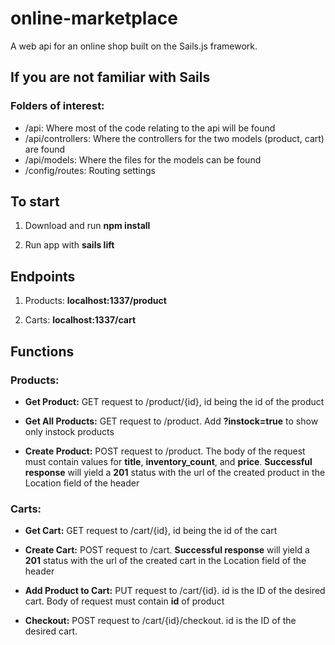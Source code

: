 # online-marketplace
A web api for an online shop built on the Sails.js framework.


## If you are not familiar with Sails
### Folders of interest:
- /api: Where most of the code relating to the api will be found
- /api/controllers: Where the controllers for the two models (product, cart) are found
- /api/models: Where the files for the models can be found
- /config/routes: Routing settings
  


## To start

1. Download and run __npm install__

2. Run app with __sails lift__

## Endpoints

1. Products: __localhost:1337/product__

2. Carts: __localhost:1337/cart__

## Functions

### Products:
- __Get Product:__ GET request to /product/{id}, id being the id of the product

- __Get All Products:__ GET request to /product. Add __?instock=true__ to show only instock products

- __Create Product:__ POST request to /product. The body of the request must contain values for __title__, __inventory_count__, and __price__. __Successful response__ will yield a __201__ status with the url of the created product in the Location field of the header


### Carts:
- __Get Cart:__ GET request to /cart/{id}, id being the id of the cart

- __Create Cart:__ POST request to /cart. __Successful response__ will yield a __201__ status with the url of the created cart in the Location field of the header

- __Add Product to Cart:__ PUT request to /cart/{id}. id is the ID of the desired cart. Body of request must contain __id__ of product

- __Checkout:__ POST request to /cart/{id}/checkout. id is the ID of the desired cart.
